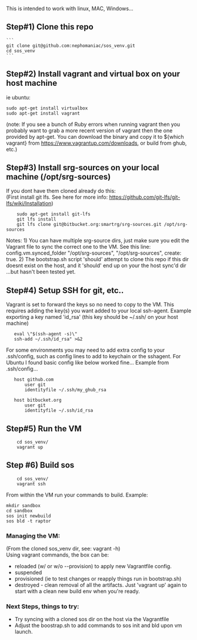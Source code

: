 This is intended to work with linux, MAC, Windows...

## Step#1) Clone this repo
    ```
    git clone git@github.com:nephomaniac/sos_venv.git 
    cd sos_venv
    ```
## Step#2) Install vagrant and virtual box on your host machine 
ie ubuntu:
```
sudo apt-get install virtualbox
sudo apt-get install vagrant
```
(note: If you see a bunch of Ruby errors when running vagrant then you probably want to grab a more recent version
           of vagrant then the one provided by apt-get. 
           You can download the binary and copy it to ${which vagrant} from 
           https://www.vagrantup.com/downloads, or build from ghub, etc.)      


## Step#3) Install srg-sources on your local machine (/opt/srg-sources) 
If you dont have them cloned already do this:   
(First install git lfs. See here for more info: https://github.com/git-lfs/git-lfs/wiki/Installation)
```
    sudo apt-get install git-lfs
    git lfs install
    git lfs clone git@bitbucket.org:smartrg/srg-sources.git /opt/srg-sources
```
Notes:
    1) You can have multiple srg-source dirs, just make sure you edit the Vagrant file to sync
    the correct one to the VM. See this line: 
    config.vm.synced_folder "/opt/srg-sources", "/opt/srg-sources", create: true. 
    2) The bootstrap.sh script 'should' attempt to clone this repo if this dir doesnt exist on the host, and it 'should' end up on your the
    host sync'd dir ...but hasn't been tested yet. 


## Step#4) Setup SSH for git, etc..  
Vagrant is set to forward the keys so no need to copy to the VM. 
This requires adding the key(s) you want added to your local ssh-agent. 
Example exporting a key named 'id_rsa' (this key should be ~/.ssh/ on your host machine)
 ```
    eval \"$(ssh-agent -s)\"
    ssh-add ~/.ssh/id_rsa" >&2
 ```
 For some environments you may need to add extra config to your .ssh/config, such as
 config lines to add to keychain or the sshagent. 
 For Ubuntu I found basic config like below worked fine...
 Example from .ssh/config...
 ```
    host github.com
        user git
        identityfile ~/.ssh/my_ghub_rsa

    host bitbucket.org
        user git
        identityfile ~/.ssh/id_rsa 
 ```
## Step#5) Run the VM
```
    cd sos_venv/
    vagrant up
```

## Step #6) Build sos
```
    cd sos_venv/
    vagrant ssh
``` 
From within the VM run your commands to build. Example:
```
mkdir sandbox
cd sandbox
sos init newbuild
sos bld -t raptor
```  
    
### Managing the VM:
(From the cloned sos_venv dir, see: vagrant -h)  
Using vagrant commands, the box can be:  
- reloaded (w/ or w/o --provision) to apply new Vagrantfile config. 
- suspended
- provisioned (ie to test changes or reapply things run in bootstrap.sh)
- destroyed - clean removal of all the artifacts. Just 'vagrant up' again to start with a clean new build env when you're ready. 
  
### Next Steps, things to try:
- Try syncing with a cloned sos dir on the host via the Vagrantfile  
- Adjust the boostrap.sh to add commands to sos init and bld upon vm launch.   
    
    
